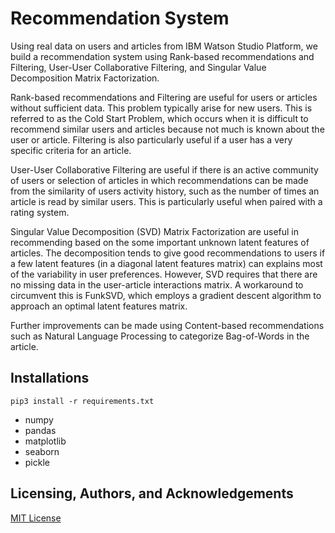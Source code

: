 # Recommendation System

Using real data on users and articles from IBM Watson Studio Platform, we build a recommendation system using Rank-based recommendations and Filtering, User-User Collaborative Filtering, and Singular Value Decomposition Matrix Factorization.

Rank-based recommendations and Filtering are useful for users or articles without sufficient data. This problem typically arise for new users. This is referred to as the Cold Start Problem, which occurs when it is difficult to recommend similar users and articles because not much is known about the user or article. Filtering is also particularly useful if a user has a very specific criteria for an article.

User-User Collaborative Filtering are useful if there is an active community of users or selection of articles in which recommendations can be made from the similarity of users activity history, such as the number of times an article is read by similar users. This is particularly useful when paired with a rating system.

Singular Value Decomposition (SVD) Matrix Factorization are useful in recommending based on the some important unknown latent features of articles. The decomposition tends to give good recommendations to users if a few latent features (in a diagonal latent features matrix) can explains most of the variability in user preferences. However, SVD requires that there are no missing data in the user-article interactions matrix. A workaround to circumvent this is FunkSVD, which employs a gradient descent algorithm to approach an optimal latent features matrix.

Further improvements can be made using Content-based recommendations such as Natural Language Processing to categorize Bag-of-Words in the article.

## Installations
```
pip3 install -r requirements.txt
```
* numpy
* pandas
* matplotlib
* seaborn
* pickle

## Licensing, Authors, and Acknowledgements

[MIT License](https://github.com/jasonho0810/recommendation-system/blob/master/LICENSE)